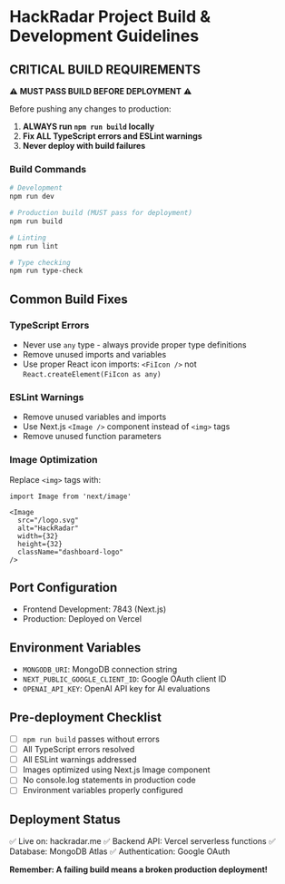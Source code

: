 # HackRadar Project Build & Development Guidelines

## CRITICAL BUILD REQUIREMENTS

⚠️ **MUST PASS BUILD BEFORE DEPLOYMENT** ⚠️

Before pushing any changes to production:
1. **ALWAYS run `npm run build` locally**
2. **Fix ALL TypeScript errors and ESLint warnings**
3. **Never deploy with build failures**

### Build Commands
```bash
# Development
npm run dev

# Production build (MUST pass for deployment)
npm run build

# Linting
npm run lint

# Type checking
npm run type-check
```

## Common Build Fixes

### TypeScript Errors
- Never use `any` type - always provide proper type definitions
- Remove unused imports and variables
- Use proper React icon imports: `<FiIcon />` not `React.createElement(FiIcon as any)`

### ESLint Warnings
- Remove unused variables and imports
- Use Next.js `<Image />` component instead of `<img>` tags
- Remove unused function parameters

### Image Optimization
Replace `<img>` tags with:
```tsx
import Image from 'next/image'

<Image 
  src="/logo.svg" 
  alt="HackRadar" 
  width={32} 
  height={32} 
  className="dashboard-logo" 
/>
```

## Port Configuration
- Frontend Development: 7843 (Next.js)
- Production: Deployed on Vercel

## Environment Variables
- `MONGODB_URI`: MongoDB connection string
- `NEXT_PUBLIC_GOOGLE_CLIENT_ID`: Google OAuth client ID
- `OPENAI_API_KEY`: OpenAI API key for AI evaluations

## Pre-deployment Checklist
- [ ] `npm run build` passes without errors
- [ ] All TypeScript errors resolved
- [ ] All ESLint warnings addressed
- [ ] Images optimized using Next.js Image component
- [ ] No console.log statements in production code
- [ ] Environment variables properly configured

## Deployment Status
✅ Live on: hackradar.me
✅ Backend API: Vercel serverless functions
✅ Database: MongoDB Atlas
✅ Authentication: Google OAuth

**Remember: A failing build means a broken production deployment!**